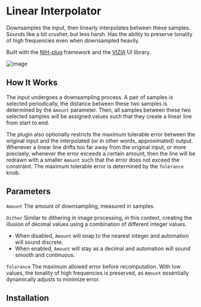 # Linear Interpolator

Downsamples the input, then linearly interpolates between these samples. Sounds like a bit crusher, but less harsh. Has the ability to preserve tonality of high frequencies even when downsampled heavily.

Built with the [NIH-plug](https://github.com/robbert-vdh/nih-plug) framework and the [VIZIA](https://github.com/vizia/vizia) UI library.

![image](https://github.com/Everither/linear-interpolator/assets/122586326/622cbd5e-39dc-4185-a474-68f00efd0ca2)

## How It Works

The input undergoes a downsampling process. A pair of samples is selected periodically, the distance between these two samples is determined by the `Amount` parameter. Then, all samples between these two selected samples will be assigned values such that they create a linear line from start to end. 

The plugin also optionally restricts the maximum tolerable error between the original input and the interpolated (or in other words, approximated) output. Whenever a linear line drifts too far away from the original input, or more precisely, whenever the error exceeds a certain amount, then the line will be redrawn with a smaller `Amount` such that the error does not exceed the constraint. The maximum tolerable error is determined by the `Tolerance` knob. 

## Parameters
`Amount` The amount of downsampling, measured in samples.

`Dither` Similar to dithering in image processing, in this context, creating the illusion of decimal values using a combination of different integer values.
- When disabled, `Amount` will snap to the nearest integer and automation will sound discrete. 
- When enabled, `Amount` will stay as a decimal and automation will sound smooth and continuous.

`Tolerance` The maximum allowed error before recomputation. With low values, the tonality of high frequencies is preserved, as `Amount` essentially dynamically adjusts to minimize error.

## Installation


